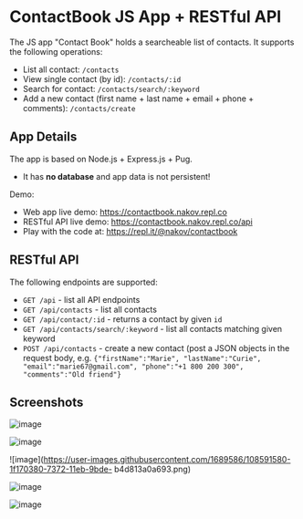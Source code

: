 # ContactBook JS App + RESTful API

The JS app "Contact Book" holds a searcheable list of contacts. It supports the following operations:
 - List all contact: `/contacts`
 - View single contact (by id): `/contacts/:id`
 - Search for contact: `/contacts/search/:keyword`
 - Add a new contact (first name + last name + email + phone + comments): `/contacts/create`

## App Details

The app is based on Node.js + Express.js + Pug.
 - It has **no database** and app data is not persistent!

Demo:
 - Web app live demo: https://contactbook.nakov.repl.co
 - RESTful API live demo: https://contactbook.nakov.repl.co/api
 - Play with the code at: https://repl.it/@nakov/contactbook

## RESTful API

The following endpoints are supported:
 - `GET /api` - list all API endpoints
 - `GET /api/contacts` - list all contacts
 - `GET /api/contact/:id` - returns a contact by given `id`
 - `GET /api/contacts/search/:keyword` - list all contacts matching given keyword
 - `POST /api/contacts` - create a new contact (post a JSON objects in the request body, e.g. `{"firstName":"Marie", "lastName":"Curie", "email":"marie67@gmail.com", "phone":"+1 800 200 300", "comments":"Old friend"}`

## Screenshots

![image](https://user-images.githubusercontent.com/1689586/108591573-19212280-7372-11eb-9cc1-e7945aab8cdc.png)

![image](https://user-images.githubusercontent.com/1689586/108591576-1cb4a980-7372-11eb-8ae9-12ebe022dfab.png)

![image](https://user-images.githubusercontent.com/1689586/108591580-1f170380-7372-11eb-9bde-
b4d813a0a693.png)

![image](https://user-images.githubusercontent.com/1689586/108591583-2211f400-7372-11eb-8f98-3f855cce4c5c.png)

![image](https://user-images.githubusercontent.com/1689586/108591584-24744e00-7372-11eb-8c1a-8265a8695158.png)

